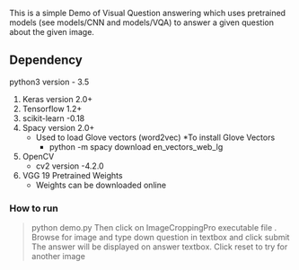 

This is a simple Demo of Visual Question answering which uses pretrained models (see models/CNN and models/VQA) to answer a given question about the given image.

## Dependency
python3 version - 3.5
1. Keras version 2.0+
2. Tensorflow 1.2+
3. scikit-learn -0.18
4. Spacy version 2.0+
    * Used to load Glove vectors (word2vec)
    *To install Glove Vectors
       * python -m spacy download en_vectors_web_lg
5. OpenCV 
    * cv2 version -4.2.0
6. VGG 19 Pretrained Weights
    * Weights can be downloaded online
### How to run

> python demo.py 
> Then click on ImageCroppingPro executable file .
> Browse for image and type down question in textbox and click submit
>The answer will be displayed on answer textbox.
> Click reset to try for another image









